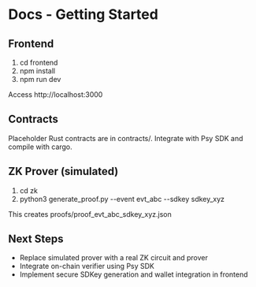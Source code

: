 # Docs - Getting Started

## Frontend
1. cd frontend
2. npm install
3. npm run dev

Access http://localhost:3000

## Contracts
Placeholder Rust contracts are in contracts/. Integrate with Psy SDK and compile with cargo.

## ZK Prover (simulated)
1. cd zk
2. python3 generate_proof.py --event evt_abc --sdkey sdkey_xyz

This creates proofs/proof_evt_abc_sdkey_xyz.json

## Next Steps
- Replace simulated prover with a real ZK circuit and prover
- Integrate on-chain verifier using Psy SDK
- Implement secure SDKey generation and wallet integration in frontend
